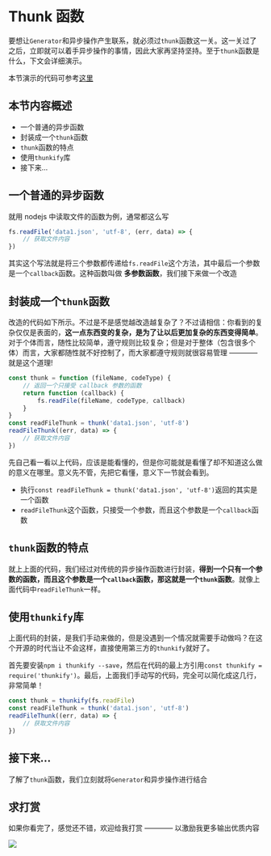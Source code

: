 # Thunk 函数

要想让`Generator`和异步操作产生联系，就必须过`thunk`函数这一关。这一关过了之后，立即就可以着手异步操作的事情，因此大家再坚持坚持。至于`thunk`函数是什么，下文会详细演示。

本节演示的代码可参考[这里](./test.js)

## 本节内容概述

- 一个普通的异步函数
- 封装成一个`thunk`函数
- `thunk`函数的特点
- 使用`thunkify`库
- 接下来...

## 一个普通的异步函数

就用 nodejs 中读取文件的函数为例，通常都这么写

```javascript
fs.readFile('data1.json', 'utf-8', (err, data) => {
    // 获取文件内容
})
```

其实这个写法就是将三个参数都传递给`fs.readFile`这个方法，其中最后一个参数是一个`callback`函数。这种函数叫做 **多参数函数**，我们接下来做一个改造

## 封装成一个`thunk`函数

改造的代码如下所示。不过是不是感觉越改造越复杂了？不过请相信：你看到的复杂仅仅是表面的，**这一点东西变的复杂，是为了让以后更加复杂的东西变得简单**。对于个体而言，随性比较简单，遵守规则比较复杂；但是对于整体（包含很多个体）而言，大家都随性就不好控制了，而大家都遵守规则就很容易管理 ———— 就是这个道理!

```javascript
const thunk = function (fileName, codeType) {
    // 返回一个只接受 callback 参数的函数
    return function (callback) {
        fs.readFile(fileName, codeType, callback)
    }
}
const readFileThunk = thunk('data1.json', 'utf-8')
readFileThunk((err, data) => {
    // 获取文件内容
})
```

先自己看一看以上代码，应该是能看懂的，但是你可能就是看懂了却不知道这么做的意义在哪里。意义先不管，先把它看懂，意义下一节就会看到。

- 执行`const readFileThunk = thunk('data1.json', 'utf-8')`返回的其实是一个函数
- `readFileThunk`这个函数，只接受一个参数，而且这个参数是一个`callback`函数

## `thunk`函数的特点

就上上面的代码，我们经过对传统的异步操作函数进行封装，**得到一个只有一个参数的函数，而且这个参数是一个`callback`函数，那这就是一个`thunk`函数**。就像上面代码中`readFileThunk`一样。

## 使用`thunkify`库

上面代码的封装，是我们手动来做的，但是没遇到一个情况就需要手动做吗？在这个开源的时代当让不会这样，直接使用第三方的`thunkify`就好了。

首先要安装`npm i thunkify --save`，然后在代码的最上方引用`const thunkify = require('thunkify')`。最后，上面我们手动写的代码，完全可以简化成这几行，非常简单！

```javascript
const thunk = thunkify(fs.readFile)
const readFileThunk = thunk('data1.json', 'utf-8')
readFileThunk((err, data) => {
    // 获取文件内容
})
```

## 接下来...

了解了`thunk`函数，我们立刻就将`Generator`和异步操作进行结合

## 求打赏

如果你看完了，感觉还不错，欢迎给我打赏 ———— 以激励我更多输出优质内容

![](http://images2015.cnblogs.com/blog/138012/201702/138012-20170228112237798-1507196643.png)
